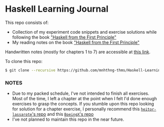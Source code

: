 # Haskell Learning Journal

This repo consists of:

- Collection of my experiment code snippets and exercise solutions while following the book ["Haskell from the First Principle"](https://haskellbook.com/)
- My reading notes on the book ["Haskell from the First Principle"](https://haskellbook.com/)

Handwritten notes (mostly for chapters 1 to 7) are accessible at [this link](https://drive.google.com/open?id=1rybC2CqcZXqwmq7ajfSgz9aA5kEth8sQ).

To clone this repo: 

```bash
$ git clone --recursive https://github.com/mnhthng-thms/Haskell-Learning-Journal.git
```

### NOTES

- Due to my packed schedule, I've not intended to finish all exercises. Most of the time, I left a chapter at the point when I felt I'd done enough exercises to grasp the concepts. If you stumble upon this repo looking for solution for a chapter exercise, I personally recommend this [`heitor-lassarote`'s repo](https://github.com/heitor-lassarote/haskell-programming-from-first-principles) and this [`BoeingX`'s repo](https://github.com/BoeingX/haskell-programming-from-first-principles)
- I've not planned to maintain this repo in the near future.